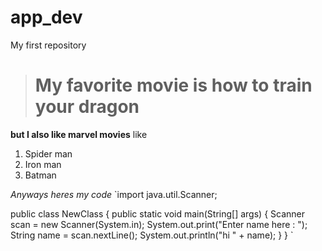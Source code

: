 # app_dev
My first repository

># My favorite movie is how to train your dragon

**but I also like marvel movies**
like
1. Spider man
2. Iron man
3. Batman

*Anyways heres my code*
`import java.util.Scanner;


public class NewClass {
    public static void main(String[] args) {
        Scanner scan = new Scanner(System.in);
        System.out.print("Enter name here : ");
        String name = scan.nextLine();
        System.out.println("hi " + name);
    }
}
`
